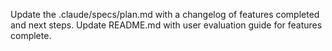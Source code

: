 Update the .claude/specs/plan.md with a changelog of features completed and next steps. Update README.md with user evaluation guide for features complete. 